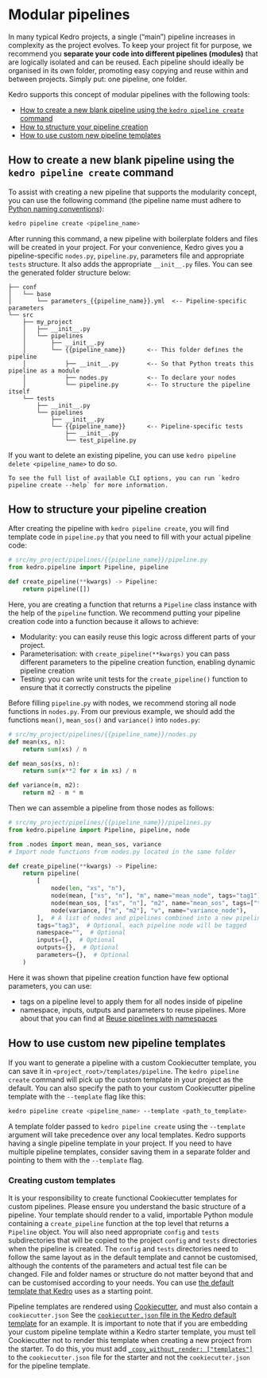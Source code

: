 # Modular pipelines

In many typical Kedro projects, a single (“main”) pipeline increases in complexity as the project evolves. To keep your project fit for purpose, we recommend you **separate your code into different pipelines (modules)** that are logically isolated and can be reused. Each pipeline should ideally be organised in its own folder, promoting easy copying and reuse within and between projects. Simply put: one pipeline, one folder.

Kedro supports this concept of modular pipelines with the following tools:
- [How to create a new blank pipeline using the `kedro pipeline create` command](#how-to-create-a-new-blank-pipeline-using-the-kedro-pipeline-create-command)
- [How to structure your pipeline creation](#how-to-structure-your-pipeline-creation)
- [How to use custom new pipeline templates](#how-to-use-custom-new-pipeline-templates)


## How to create a new blank pipeline using the `kedro pipeline create` command

To assist with creating a new pipeline that supports the modularity concept, you can use the following command (the pipeline name must adhere to [Python naming conventions](https://realpython.com/python-pep8/#naming-conventions)):

```bash
kedro pipeline create <pipeline_name>
```

After running this command, a new pipeline with boilerplate folders and files will be created in your project. For your convenience, Kedro gives you a pipeline-specific `nodes.py`, `pipeline.py`, parameters file and appropriate `tests` structure. It also adds the appropriate `__init__.py` files. You can see the generated folder structure below:


```text
├── conf
│   └── base
│       └── parameters_{{pipeline_name}}.yml  <-- Pipeline-specific parameters
└── src
    ├── my_project
    │   ├── __init__.py
    │   └── pipelines
    │       ├── __init__.py
    │       └── {{pipeline_name}}      <-- This folder defines the pipeline
    │           ├── __init__.py        <-- So that Python treats this pipeline as a module
    │           ├── nodes.py           <-- To declare your nodes
    │           └── pipeline.py        <-- To structure the pipeline itself
    └── tests
        ├── __init__.py
        └── pipelines
            ├── __init__.py
            └── {{pipeline_name}}      <-- Pipeline-specific tests
                ├── __init__.py
                └── test_pipeline.py

```

If you want to delete an existing pipeline, you can use `kedro pipeline delete <pipeline_name>` to do so.
```{note}
To see the full list of available CLI options, you can run `kedro pipeline create --help` for more information.
```

## How to structure your pipeline creation

After creating the pipeline with `kedro pipeline create`, you will find template code in `pipeline.py` that you need to fill with your actual pipeline code:

```python
# src/my_project/pipelines/{{pipeline_name}}/pipeline.py
from kedro.pipeline import Pipeline, pipeline

def create_pipeline(**kwargs) -> Pipeline:
    return pipeline([])
```
Here, you are creating a function that returns a `Pipeline` class instance with the help of the `pipeline` function. We recommend putting your pipeline creation code into a function because it allows to achieve:
- Modularity: you can easily reuse this logic across different parts of your project.
- Parameterisation: with `create_pipeline(**kwargs)` you can pass different parameters to the pipeline creation function, enabling dynamic pipeline creation
- Testing: you can write unit tests for the `create_pipeline()` function to ensure that it correctly constructs the pipeline

Before filling `pipeline.py` with nodes, we recommend storing all node functions in `nodes.py`. From our previous example, we should add the functions `mean()`, `mean_sos()` and `variance()` into `nodes.py`:

```python
# src/my_project/pipelines/{{pipeline_name}}/nodes.py
def mean(xs, n):
    return sum(xs) / n

def mean_sos(xs, n):
    return sum(x**2 for x in xs) / n

def variance(m, m2):
    return m2 - m * m
```

Then we can assemble a pipeline from those nodes as follows:

```python
# src/my_project/pipelines/{{pipeline_name}}/pipelines.py
from kedro.pipeline import Pipeline, pipeline, node

from .nodes import mean, mean_sos, variance
# Import node functions from nodes.py located in the same folder

def create_pipeline(**kwargs) -> Pipeline:
    return pipeline(
        [
            node(len, "xs", "n"),
            node(mean, ["xs", "n"], "m", name="mean_node", tags="tag1"),
            node(mean_sos, ["xs", "n"], "m2", name="mean_sos", tags=["tag1", "tag2"]),
            node(variance, ["m", "m2"], "v", name="variance_node"),
        ],  # A list of nodes and pipelines combined into a new pipeline
        tags="tag3",  # Optional, each pipeline node will be tagged
        namespace="",  # Optional
        inputs={},  # Optional
        outputs={},  # Optional
        parameters={},  # Optional
    )
```
Here it was shown that pipeline creation function have few optional parameters, you can use:
- tags on a pipeline level to apply them for all nodes inside of pipeline
- namespace, inputs, outputs and parameters to reuse pipelines. More about that you can find at [Reuse pipelines with namespaces](namespaces.md)


## How to use custom new pipeline templates

If you want to generate a pipeline with a custom Cookiecutter template, you can save it in `<project_root>/templates/pipeline`.
The `kedro pipeline create` command will pick up the custom template in your project as the default. You can also specify the path to your custom
Cookiecutter pipeline template with the `--template` flag like this:
```bash
kedro pipeline create <pipeline_name> --template <path_to_template>
```
A template folder passed to `kedro pipeline create` using the `--template` argument will take precedence over any local templates.
Kedro supports having a single pipeline template in your project. If you need to have multiple pipeline templates, consider saving them in a
separate folder and pointing to them with the `--template` flag.

### Creating custom templates

It is your responsibility to create functional Cookiecutter templates for custom pipelines. Please ensure you understand the basic structure of a pipeline. Your template should render to a valid, importable Python module containing a
`create_pipeline` function at the top level that returns a `Pipeline` object. You will also need appropriate
`config` and `tests` subdirectories that will be copied to the project `config` and `tests` directories when the pipeline is created.
The `config` and `tests` directories need to follow the same layout as in the default template and cannot
be customised, although the contents of the parameters and actual test file can be changed. File and folder names or structure
do not matter beyond that and can be customised according to your needs. You can use [the
default template that Kedro](https://github.com/kedro-org/kedro/tree/main/kedro/templates/pipeline) uses as a starting point.

Pipeline templates are rendered using [Cookiecutter](https://cookiecutter.readthedocs.io/), and must also contain a `cookiecutter.json`
See the [`cookiecutter.json` file in the Kedro default template](https://github.com/kedro-org/kedro/tree/main/kedro/templates/pipeline/cookiecutter.json) for an example.
It is important to note that if you are embedding your custom pipeline template within a
Kedro starter template, you must tell Cookiecutter not to render this template when creating a new project from the starter. To do this,
you must add [`_copy_without_render: ["templates"]`](https://cookiecutter.readthedocs.io/en/stable/advanced/copy_without_render.html) to the `cookiecutter.json` file for the starter
and not the `cookiecutter.json` for the pipeline template.
